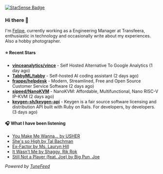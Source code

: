<a href="https://starsense.app/developer-types" target="_blank"><img src="https://starsense.app/api/badge/?user=valtlfelipe" alt="StarSense Badge"></a>

### Hi there 👋

I'm [Felipe](https://felipevm.com), currently working as a Engineering Manager at Transfeera, enthusiastic in technology and occasionally write about my experiences. Also a hobby photographer.

#### ⭐ Recent Stars
- **[vinceanalytics/vince](https://github.com/vinceanalytics/vince)** - Self Hosted Alternative To Google Analytics (1 day ago)
- **[TabbyML/tabby](https://github.com/TabbyML/tabby)** - Self-hosted AI coding assistant (2 days ago)
- **[frappe/helpdesk](https://github.com/frappe/helpdesk)** - Modern, Streamlined, Free and Open Source Customer Service Software (2 days ago)
- **[sipeed/NanoKVM](https://github.com/sipeed/NanoKVM)** - NanoKVM: Affordable, Multifunctional, Nano RISC-V IP-KVM (2 days ago)
- **[keygen-sh/keygen-api](https://github.com/keygen-sh/keygen-api)** - Keygen is a fair source software licensing and distribution API built with Ruby on Rails. For developers, by developers. (3 days ago)

#### 🎧 What I have been listening
- [You Make Me Wanna... by USHER](https://open.spotify.com/track/47TqCCnEliDp8NRDyIQoQq)
- [She&#39;s so High by Tal Bachman](https://open.spotify.com/track/7mnGQesk1TzQLzQ9bYWZPR)
- [Ex-Factor by Ms. Lauryn Hill](https://open.spotify.com/track/2VjXGuPVVxyhMgER3Uz2Fe)
- [It Wasn&#39;t Me by Shaggy, Rik Rok](https://open.spotify.com/track/3WkibOpDF7cQ5xntM1epyf)
- [Still Not a Player (feat. Joe) by Big Pun, Joe](https://open.spotify.com/track/5PG3h38oiQLEJlOuOvIs80)

_Powered by [TuneFeed](https://tunefeed.app?ref=github.com)_


